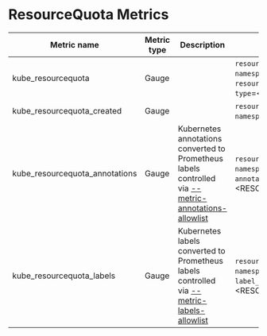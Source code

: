 # ResourceQuota Metrics

| Metric name                    | Metric type | Description                                                                                                               | Labels/tags                                                                                                                                         | Status       |
| ------------------------------ | ----------- | ------------------------------------------------------------------------------------------------------------------------- | --------------------------------------------------------------------------------------------------------------------------------------------------- | ------------ |
| kube_resourcequota             | Gauge       |                                                                                                                           | `resourcequota`=&lt;quota-name&gt; <br> `namespace`=&lt;namespace&gt; <br> `resource`=&lt;ResourceName&gt; <br> `type`=&lt;quota-type&gt;           | STABLE       |
| kube_resourcequota_created     | Gauge       |                                                                                                                           | `resourcequota`=&lt;quota-name&gt; <br> `namespace`=&lt;namespace&gt;                                                                               | STABLE       |
| kube_resourcequota_annotations | Gauge       | Kubernetes annotations converted to Prometheus labels controlled via [--metric-annotations-allowlist](./cli-arguments.md) | `resourcequota`=&lt;quota-name&gt; <br> `namespace`=&lt;namespace&gt; <br> `annotation_RESOURCE_QUOTA_ANNOTATION`=&lt;RESOURCE_QUOTA_ANNOTATION&gt; | EXPERIMENTAL |
| kube_resourcequota_labels      | Gauge       | Kubernetes labels converted to Prometheus labels controlled via [--metric-labels-allowlist](./cli-arguments.md)           | `resourcequota`=&lt;quota-name&gt; <br> `namespace`=&lt;namespace&gt; <br> `label_RESOURCE_QUOTA_LABEL`=&lt;RESOURCE_QUOTA_LABEL&gt;                | EXPERIMENTAL |
